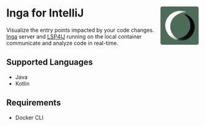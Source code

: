 # <img src="https://github.com/seachicken/inga/blob/main/.github/logo.png" align="right" width="100"> Inga for IntelliJ

Visualize the entry points impacted by your code changes. [Inga](https://github.com/seachicken/inga) server and [LSP4IJ](https://github.com/redhat-developer/lsp4ij) running on the local container communicate and analyze code in real-time.

## Supported Languages

- Java
- Kotlin

## Requirements

- Docker CLI
